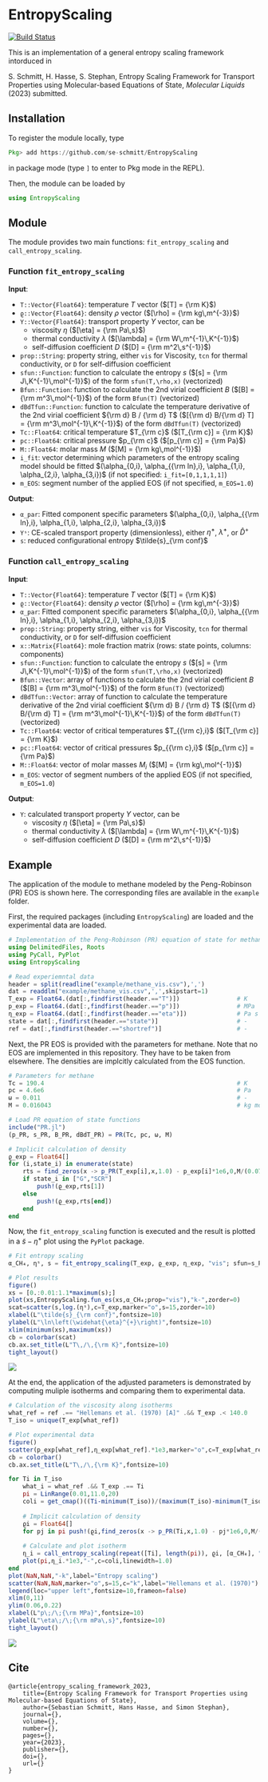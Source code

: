 # EntropyScaling

[![Build Status](https://github.com/se-schmitt/EntropyScaling.jl/actions/workflows/CI.yml/badge.svg?branch=master)](https://github.com/se-schmitt/EntropyScaling.jl/actions/workflows/CI.yml?query=branch%3Amaster)

This is an implementation of a general entropy scaling framework intorduced in

S. Schmitt, H. Hasse, S. Stephan, Entropy Scaling Framework for Transport Properties using Molecular-based Equations of State, *Molecular Liquids* (2023) submitted.

## Installation

To register the module locally, type 
```julia
Pkg> add https://github.com/se-schmitt/EntropyScaling
```
in package mode (type `]` to enter to Pkg mode in the REPL).

Then, the module can be loaded by
```julia
using EntropyScaling
```

## Module

The module provides two main functions: `fit_entropy_scaling` and `call_entropy_scaling`.

### Function `fit_entropy_scaling`

**Input**:
- `T::Vector{Float64}`: temperature $T$ vector ($[T] = {\rm K}$) 
- `ϱ::Vector{Float64}`: density $\rho$ vector ($[\rho] = {\rm kg\,m^{-3}}$) 
- `Y::Vector{Float64}`: transport property $Y$ vector, can be
  - viscosity $\eta$ ($[\eta] = {\rm Pa\,s}$)
  - thermal conductivity $\lambda$ ($[\lambda] = {\rm W\,m^{-1}\,K^{-1}}$)
  - self-diffusion coefficient $D$ ($[D] = {\rm m^2\,s^{-1}}$)
- `prop::String`: property string, either `vis` for Viscosity, `tcn` for thermal conductivity, or `D` for self-diffusion coefficient
- `sfun::Function`: function to calculate the entropy $s$ ($[s] = {\rm J\,K^{-1}\,mol^{-1}}$) of the form `sfun(T,\rho,x)` (vectorized)
- `Bfun::Function`: function to calculate the 2nd virial coefficient $B$ ($[B] = {\rm m^3\,mol^{-1}}$) of the form `Bfun(T)` (vectorized)
- `dBdTfun::Function`: function to calculate the temperature derivative of the 2nd virial coefficient ${\rm d} B / {\rm d} T$ ($[{\rm d} B/{\rm d} T] = {\rm m^3\,mol^{-1}\,K^{-1}}$) of the form `dBdTfun(T)` (vectorized)
- `Tc::Float64`: critical temperature $T_{\rm c}$ ($[T_{\rm c}] = {\rm K}$)
- `pc::Float64`: critical pressure $p_{\rm c}$ ($[p_{\rm c}] = {\rm Pa}$)
- `M::Float64`: molar mass $M$ ($[M] = {\rm kg\,mol^{-1}}$)
- `i_fit`: vector determining which parameters of the entropy scaling model should be fitted $(\alpha_{0,i}, \alpha_{{\rm ln},i}, \alpha_{1,i}, \alpha_{2,i}, \alpha_{3,i})$ (if not specified: `i_fit=[0,1,1,1,1]`)
- `m_EOS`: segment number of the applied EOS (if not specified, `m_EOS=1.0`) 

**Output**:
- `α_par`: Fitted component specific parameters $(\alpha_{0,i}, \alpha_{{\rm ln},i}, \alpha_{1,i}, \alpha_{2,i}, \alpha_{3,i})$
- `Yˢ`: CE-scaled transport property (dimensionless), either $\widehat{\eta}^{+}$, $\widehat{\lambda}^{+}$, or $\widehat{D}^{+}$
- `s`: reduced configurational entropy $\tilde{s}_{\rm conf}$

### Function `call_entropy_scaling`

**Input**:
- `T::Vector{Float64}`: temperature $T$ vector ($[T] = {\rm K}$) 
- `ϱ::Vector{Float64}`: density $\rho$ vector ($[\rho] = {\rm kg\,m^{-3}}$) 
- `α_par`: Fitted component specific parameters $(\alpha_{0,i}, \alpha_{{\rm ln},i}, \alpha_{1,i}, \alpha_{2,i}, \alpha_{3,i})$
- `prop::String`: property string, either `vis` for Viscosity, `tcn` for thermal conductivity, or `D` for self-diffusion coefficient
- `x::Matrix{Float64}`: mole fraction matrix (rows: state points, columns: components)
- `sfun::Function`: function to calculate the entropy $s$ ($[s] = {\rm J\,K^{-1}\,mol^{-1}}$) of the form `sfun(T,\rho,x)` (vectorized)
- `Bfun::Vector`: array of functions to calculate the 2nd virial coefficient $B$ ($[B] = {\rm m^3\,mol^{-1}}$) of the form `Bfun(T)` (vectorized)
- `dBdTfun::Vector`: array of function to calculate the temperature derivative of the 2nd virial coefficient ${\rm d} B / {\rm d} T$ ($[{\rm d} B/{\rm d} T] = {\rm m^3\,mol^{-1}\,K^{-1}}$) of the form `dBdTfun(T)` (vectorized)
- `Tc::Float64`: vector of critical temperatures $T_{{\rm c},i}$ ($[T_{\rm c}] = {\rm K}$)
- `pc::Float64`: vector of critical pressures $p_{{\rm c},i}$ ($[p_{\rm c}] = {\rm Pa}$)
- `M::Float64`: vector of molar masses $M_i$ ($[M] = {\rm kg\,mol^{-1}}$)
- `m_EOS`: vector of segment numbers of the applied EOS (if not specified, `m_EOS=1.0`) 

**Output**:
- `Y`: calculated transport property $Y$ vector, can be
  - viscosity $\eta$ ($[\eta] = {\rm Pa\,s}$)
  - thermal conductivity $\lambda$ ($[\lambda] = {\rm W\,m^{-1}\,K^{-1}}$)
  - self-diffusion coefficient $D$ ($[D] = {\rm m^2\,s^{-1}}$)

## Example

The application of the module to methane modeled by the Peng-Robinson (PR) EOS is shown here. The corresponding files are available in the `example` folder.

First, the required packages (including `EntropyScaling`) are loaded and the experimental data are loaded.
```julia
# Implementation of the Peng-Robinson (PR) equation of state for methane
using DelimitedFiles, Roots
using PyCall, PyPlot
using EntropyScaling

# Read experiemntal data
header = split(readline("example/methane_vis.csv"),',')
dat = readdlm("example/methane_vis.csv",',',skipstart=1)
T_exp = Float64.(dat[:,findfirst(header.=="T")])                # K
p_exp = Float64.(dat[:,findfirst(header.=="p")])                # MPa
η_exp = Float64.(dat[:,findfirst(header.=="eta")])              # Pa s
state = dat[:,findfirst(header.=="state")]                      # -
ref = dat[:,findfirst(header.=="shortref")]                     # -
```

Next, the PR EOS is provided with the parameters for methane. Note that no EOS are implemented in this repository. They have to be taken from elsewhere. The densities are implcitly calculated from the EOS function.
```julia
# Parameters for methane
Tc = 190.4                                                      # K
pc = 4.6e6                                                      # Pa
ω = 0.011                                                       # -
M = 0.016043                                                    # kg mol⁻¹

# Load PR equation of state functions
include("PR.jl")
(p_PR, s_PR, B_PR, dBdT_PR) = PR(Tc, pc, ω, M)

# Implicit calculation of density
ϱ_exp = Float64[]
for (i,state_i) in enumerate(state)
    rts = find_zeros(x -> p_PR(T_exp[i],x,1.0) - p_exp[i]*1e6,0,M/(0.07780*EntropyScaling.R*Tc/pc ))
    if state_i in ["G","SCR"]
        push!(ϱ_exp,rts[1])
    else
        push!(ϱ_exp,rts[end])
    end
end
```

Now, the `fit_entropy_scaling` function is executed and the result is plotted in a $\tilde{s}-\widehat{\eta}^{+}$ plot using the `PyPlot` package.
```julia
# Fit entropy scaling
α_CH₄, ηˢ, s = fit_entropy_scaling(T_exp, ϱ_exp, η_exp, "vis"; sfun=s_PR, Bfun=B_PR, dBdTfun=dBdT_PR, Tc=Tc, pc=pc, M=M)

# Plot results
figure()
xs = [0.:0.01:1.1*maximum(s);]
plot(xs,EntropyScaling.fun_es(xs,α_CH₄;prop="vis"),"k-",zorder=0)
scat=scatter(s,log.(ηˢ),c=T_exp,marker="o",s=15,zorder=10)
xlabel(L"\tilde{s}_{\rm conf}",fontsize=10)
ylabel(L"\ln\left(\widehat{\eta}^{+}\right)",fontsize=10)
xlim(minimum(xs),maximum(xs))
cb = colorbar(scat)
cb.ax.set_title(L"T\,/\,{\rm K}",fontsize=10)
tight_layout()
```
![](example/scaling.png)

At the end, the application of the adjusted parameters is demonstrated by computing muliple isotherms and comparing them to experimental data.
```julia
# Calculation of the viscosity along isotherms
what_ref = ref .== "Hellemans et al. (1970) [A]" .&& T_exp .< 140.0
T_iso = unique(T_exp[what_ref])

# Plot experimental data
figure()
scatter(p_exp[what_ref],η_exp[what_ref].*1e3,marker="o",c=T_exp[what_ref],facecolor="white",s=15.0)
cb = colorbar()
cb.ax.set_title(L"T\,/\,{\rm K}",fontsize=10)

for Ti in T_iso
    what_i = what_ref .&& T_exp .== Ti
    pi = LinRange(0.01,11.0,20)
    coli = get_cmap()((Ti-minimum(T_iso))/(maximum(T_iso)-minimum(T_iso)))
    
    # Implicit calculation of density
    ϱi = Float64[]
    for pj in pi push!(ϱi,find_zeros(x -> p_PR(Ti,x,1.0) - pj*1e6,0,M/(0.07780*EntropyScaling.R*Tc/pc ))[end]) end
    
    # Calculate and plot isotherm
    η_i = call_entropy_scaling(repeat([Ti], length(pi)), ϱi, [α_CH₄], "vis"; sfun=s_PR, Bfun=[B_PR], dBdTfun=[dBdT_PR], Tc=[Tc], pc=[pc], M=[M])
    plot(pi,η_i.*1e3,"-",c=coli,linewidth=1.0)
end
plot(NaN,NaN,"-k",label="Entropy scaling")
scatter(NaN,NaN,marker="o",s=15,c="k",label="Hellemans et al. (1970)")
legend(loc="upper left",fontsize=10,frameon=false)
xlim(0,11)
ylim(0.06,0.22)
xlabel(L"p\;/\;{\rm MPa}",fontsize=10)
ylabel(L"\eta\;/\;{\rm mPa\,s}",fontsize=10)
tight_layout()
```
![](example/isotherms.png)

## Cite

```
@article{entropy_scaling_framework_2023,
    title={Entropy Scaling Framework for Transport Properties using Molecular-based Equations of State},
    author={Sebastian Schmitt, Hans Hasse, and Simon Stephan},
    journal={},
    volume={},
    number={},
    pages={},
    year={2023},
    publisher={},
    doi={},
    url={}
}
```